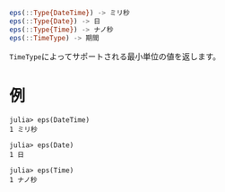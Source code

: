 ```julia
eps(::Type{DateTime}) -> ミリ秒
eps(::Type{Date}) -> 日
eps(::Type{Time}) -> ナノ秒
eps(::TimeType) -> 期間
```

`TimeType`によってサポートされる最小単位の値を返します。

# 例

```jldoctest
julia> eps(DateTime)
1 ミリ秒

julia> eps(Date)
1 日

julia> eps(Time)
1 ナノ秒
```
